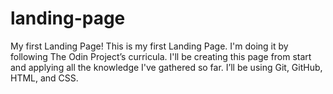 # landing-page
My first Landing Page!
This is my first Landing Page. I'm doing it by following The Odin Project’s curricula. I'll be creating this page from start and applying all the knowledge I've gathered so far. I’ll be using Git, GitHub, HTML, and CSS.
